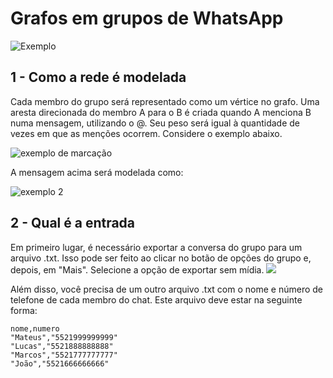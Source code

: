 # Grafos em grupos de WhatsApp

<img src="exemplo.png" alt="Exemplo">

## 1 - Como a rede é modelada
Cada membro do grupo será representado como um vértice no grafo. Uma aresta direcionada do membro A para o B é criada quando A menciona B numa mensagem, utilizando o @. Seu peso será igual à quantidade de vezes em que as menções ocorrem. Considere o exemplo abaixo.

<img src="exemplo_marcacao.png" alt="exemplo de marcação">

A mensagem acima será modelada como:

<img src="exemplo_grafo.png" alt="exemplo 2">

## 2 - Qual é a entrada

Em primeiro lugar, é necessário exportar a conversa do grupo para um arquivo .txt. Isso pode ser feito ao clicar no botão de opções do grupo e, depois, em "Mais". Selecione a opção de exportar sem mídia.
<img src="kebab.jpeg">

Além disso, você precisa de um outro arquivo .txt com o nome e número de telefone de cada membro do chat. Este arquivo deve estar na seguinte forma:
```
nome,numero
"Mateus","5521999999999"
"Lucas","5521888888888"
"Marcos","5521777777777"
"João","5521666666666"
```
